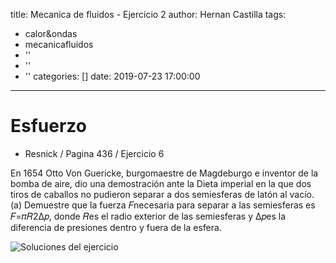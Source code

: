 title: Mecanica de fluidos - Ejercicio 2
author: Hernan Castilla
tags:
  - calor&ondas
  - mecanicafluidos
  - ''
  - ''
  - ''
categories: []
date: 2019-07-23 17:00:00
---
# Esfuerzo

- Resnick / Pagina 436 / Ejercicio 6

En 1654 Otto Von Guericke, burgomaestre de Magdeburgo e inventor de la bomba de aire, dio una demostración ante la Dieta imperial en la que dos tiros de caballos no pudieron separar a dos semiesferas de latón al vacío. (a) Demuestre que la fuerza 𝐹necesaria para separar a las semiesferas es 𝐹=𝜋𝑅2∆𝑝, donde 𝑅es el radio exterior de las semiesferas y ∆𝑝es la diferencia de presiones dentro y fuera de la esfera.

![Soluciones del ejercicio](/img/calor&ondas/mecanicafluidos/calor_taller_1_2.jpg)